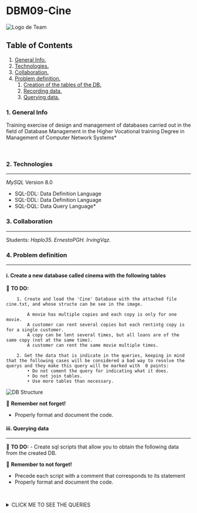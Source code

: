 # DBM09-Cine

![Logo de Team](https://github.com/ana-polo/DBM09-videoclub/blob/main/DBM.gif "Team logo")

## Table of Contents

1. [General Info.](#general-info)
2. [Technologies.](#technologies)
3. [Collaboration.](#collaboration)
4. [Problem definition.](#problem-definition)
    1. [Creation of the tables of the DB.](#create)
    2. [Recording data.](#insert)
    3. [Querying data.](#query)

### 1. General Info

Training exercise of design and management of databases carried out in the field of Database Management in the Higher Vocational training Degree in Management of Computer Network Systems*

&nbsp;

### 2. Technologies

***
*MySQL* Version 8.0

- SQL-DDL: Data Definition Language
- SQL-DDL: Data Definition Language
- SQL-DQL: Data Query Language*

### 3. Collaboration

***
Students:
*Haplo35.*
*ErnestoPGH.*
*IrvingVqz.*

### 4. Problem definition

***

#### i. Create a new database called cinema with the following tables

📝 **TO DO:**

        1. Create and load the 'Cine' Database with the attached file cine.txt, and whose structe can be see in the image.

            A movie has multiple copies and each copy is only for one movie.
            A customer can rent several copies but each rentintg copy is for a single customer.
            A copy can be lent several times, but all loans are of the same copy (not at the same time).
            A customer can rent the same movie multiple times.

        2. Get the data that is indicate in the queries, keeping in mind that the following cases will be considered a bad way to resolve the querys and they make this query will be marked with  0 points:
            • Do not coment the query for indicating what it does.
            • Do not join tables.
            • Use more tables than necessary.

   ![DB Structure](https://github.com/ana-polo/DBM09-videoclub/blob/main/structureDB.gif "DB")


👀 **Remember not forget!**

- Properly format and document the code.

#### iii. Querying data

***

📝 **TO DO:**
        - Create sql scripts that allow you to obtain the following data from the created DB.

👀 **Remember to not forget!**

- Precede each script with a comment that corresponds to its statement
- Properly format and document the code.

&nbsp;
<details>
    <summary>CLICK ME TO SEE THE QUERIES</summary>

&nbsp;

    1.- List the name and surname of the customers who have rented the film 'La vida es bella'. Each customer must appear only once. (0.5 points)
    2.- List the names of the clients and how many copies has rented each of them. Display the result sorted by the number of copies rented descending. (0.5 points)
    3.- Show the income that has been obtained from the rental of the film 'Los puentes de Madinson' per month and year. Use fecha_prestamo to calculate it. (0.5 points)
    4.- List the title of the films that have been rented in alphabetical order.  Each title must come out only once. Do it in three different ways (INNER JOIN, IN, EXISTS). (1 point)
    5.- List the title of the films that have been rented in 2021 and have not been rented in 2022. Each title should appear only once. Takes the field fecha_prestamo as the date. (0.75 points)
    6.- List, using a single query, the copies (cod_copia) and the title of the films that are deteriorated and those that are not. The fields will be separated by an arrow (==>). The result will have to look like this:
            ...
            The copy==>CINE/004==>of the film==>Aterriza como puedes==>it is deteriorated
            The copy==>CINE/007==>of the film==>Archivo==>it is deteriorated
            The copy==>CINE/001==>of the film==>La vida es bella==>it is not deteriorated.
            The copy==>CINE/002==>of the film==>Los puentes de Madison==>it is not deteriorated
            The copy==>CINE/003==>of the film==>Terror==>it is not deteriorated
            The copy==>CINE/005==>of the film==>Vivo==>it is not deteriorated
            ...
        Don't do it using IF or CASE (0.75 points)
    7.- For the movies  that has been delivered late by any customer, display the copy number, the deadline, the delivery date and the period between the two dates (in days). Use the TIMESTAMPDIFF(unit,fecha_fin, fecha_inicio) where unit means the unit of time that you want to subtract (YEAR, MONTH, DAY) (0.5 points) 
    8. Insert as a customer a cohabiting brother of Teresa Alvarez Perez who is called Pepe. The only data you can put literally are Pepe, Teresa and Alvarez Perez.  (0.75 points)
    9.- List the film's title, the copy code and the rental price of the non-deteriorated copies that are cheapest for renting it. Use only one query. Do it in two different ways (1 point)
    10. List, for each movie, the rental price of the cheapest copy. The result will show the title of the film and the rental price (0.5 points)
    11.- Display the film's title and the revenue generated for the films of the year 2002 that have generated more than € 5.5 in rentals. (0.75 points)
    12.-List all the titles and indicate wheter the rental price of their copies is equal or greater than 2.5 euros or less than 2.5 euros (two conditions). Don't do it using UNION. Use the structure most appropriate to the case. The output will be something like this:
            'La vida es bella', 'The price is equal or greater than2.5 euros'
            'Los puentes de Madison', 'The price is equal or greater than 2.5 euros'
            'Terror', 'the price is less than 2.5 euros'
            'Aterriza como puedas', 'The price is equal or greater than 2.5 euros'
        Repeated values should not be displayed (0.75 points)
    13. Displays the customer's name, the copy code that he has rented, and the state of disrepair of this copy. The indicators for the status of  disrepair are one of these cases: 
            If the condition is good is in a satisfactory state
            If the state is bad is in an unsatisfactory state
            If the state is regular is in an unsatisfactory state
            If the state is lousy  is in an unsatisfactory state
            In any other state  is in a not defined state.
        The output will be something like this:
            ...
            The COPY CINE/001 rented by Ana Perez Lopez is in a satisfactory condition
            The COPY CINE/002 rented by Ana Perez Lopez is in an unsatisfactory state
            The COPY CINE/001 rented by Pepe Lopez Pelayo is in a satisfactory state
            The COPY CINE/001 rented by Juan Pelayo Millan is in a satisfactory condition
            ....
        Don't use a UNION in this script. Use the structure most appropriate to the case Do not display duplicate values (0.75 points)
    14.- Updates the price of copies for the films from the year 2002, decreasing them a 10% (0.5 points)
    15.- Delete customers who have not rented any film in 2021 (0.5 points) 

</details>
